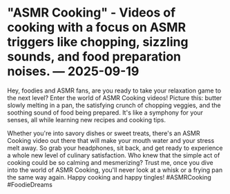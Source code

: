 # "ASMR Cooking" - Videos of cooking with a focus on ASMR triggers like chopping, sizzling sounds, and food preparation noises. — 2025-09-19

Hey, foodies and ASMR fans, are you ready to take your relaxation game to the next level? Enter the world of ASMR Cooking videos! Picture this: butter slowly melting in a pan, the satisfying crunch of chopping veggies, and the soothing sound of food being prepared. It's like a symphony for your senses, all while learning new recipes and cooking tips.

Whether you're into savory dishes or sweet treats, there's an ASMR Cooking video out there that will make your mouth water and your stress melt away. So grab your headphones, sit back, and get ready to experience a whole new level of culinary satisfaction. Who knew that the simple act of cooking could be so calming and mesmerizing? Trust me, once you dive into the world of ASMR Cooking, you'll never look at a whisk or a frying pan the same way again. Happy cooking and happy tingles! #ASMRCooking #FoodieDreams